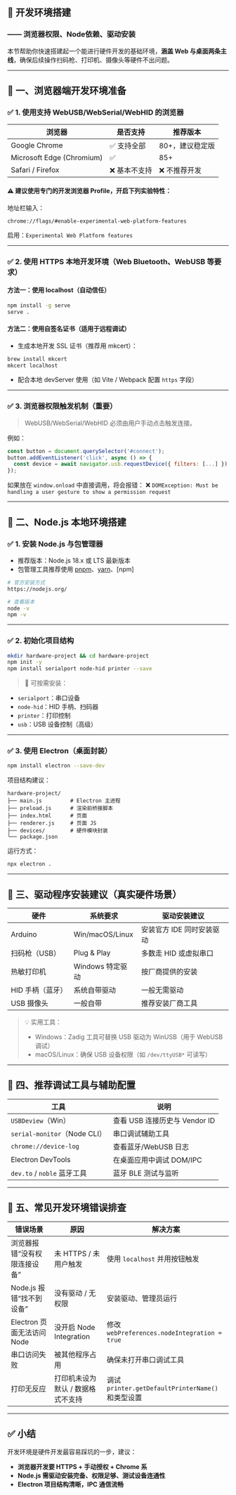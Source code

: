 

## 📘 开发环境搭建

### —— 浏览器权限、Node依赖、驱动安装

本节帮助你快速搭建起一个能进行硬件开发的基础环境，**涵盖 Web 与桌面两条主线**，确保后续操作扫码枪、打印机、摄像头等硬件不出问题。

---

## 🧩 一、浏览器端开发环境准备

### ✅ 1. 使用支持 WebUSB/WebSerial/WebHID 的浏览器

| 浏览器                       | 是否支持    | 推荐版本      |
| ------------------------- | ------- | --------- |
| Google Chrome             | ✅ 支持全部  | 80+，建议稳定版 |
| Microsoft Edge (Chromium) | ✅       | 85+       |
| Safari / Firefox          | ❌ 基本不支持 | ❌ 不推荐开发   |

#### ⚠️ 建议使用专门的开发浏览器 Profile，开启下列实验特性：

地址栏输入：

```
chrome://flags/#enable-experimental-web-platform-features
```

启用：`Experimental Web Platform features`

---

### ✅ 2. 使用 HTTPS 本地开发环境（Web Bluetooth、WebUSB 等要求）

#### 方法一：使用 localhost（自动信任）

```bash
npm install -g serve
serve .
```

#### 方法二：使用自签名证书（适用于远程调试）

* 生成本地开发 SSL 证书（推荐用 mkcert）：

```bash
brew install mkcert
mkcert localhost
```

* 配合本地 devServer 使用（如 Vite / Webpack 配置 `https` 字段）

---

### ✅ 3. 浏览器权限触发机制（重要）

> WebUSB/WebSerial/WebHID 必须由用户手动点击触发连接。

例如：

```js
const button = document.querySelector('#connect');
button.addEventListener('click', async () => {
  const device = await navigator.usb.requestDevice({ filters: [...] });
});
```

如果放在 `window.onload` 中直接调用，将会报错：
❌ `DOMException: Must be handling a user gesture to show a permission request`

---

## 🧰 二、Node.js 本地环境搭建

### ✅ 1. 安装 Node.js 与包管理器

* 推荐版本：Node.js 18.x 或 LTS 最新版本
* 包管理工具推荐使用 [pnpm](https://pnpm.io/)、[yarn](https://yarnpkg.com/)、\[npm]

```bash
# 官方安装方式
https://nodejs.org/

# 查看版本
node -v
npm -v
```

---

### ✅ 2. 初始化项目结构

```bash
mkdir hardware-project && cd hardware-project
npm init -y
npm install serialport node-hid printer --save
```

> 🔧 可按需安装：

* `serialport`：串口设备
* `node-hid`：HID 手柄、扫码器
* `printer`：打印控制
* `usb`：USB 设备控制（高级）

---

### ✅ 3. 使用 Electron（桌面封装）

```bash
npm install electron --save-dev
```

项目结构建议：

```
hardware-project/
├── main.js         # Electron 主进程
├── preload.js      # 渲染前桥接脚本
├── index.html      # 页面
├── renderer.js     # 页面 JS
├── devices/        # 硬件模块封装
└── package.json
```

运行方式：

```bash
npx electron .
```

---

## 🔌 三、驱动程序安装建议（真实硬件场景）

| 硬件         | 系统要求            | 驱动安装建议          |
| ---------- | --------------- | --------------- |
| Arduino    | Win/macOS/Linux | 安装官方 IDE 同时安装驱动 |
| 扫码枪（USB）   | Plug & Play     | 多数走 HID 或虚拟串口   |
| 热敏打印机      | Windows 特定驱动    | 按厂商提供的安装        |
| HID 手柄（蓝牙） | 系统自带驱动          | 一般无需驱动          |
| USB 摄像头    | 一般自带            | 推荐安装厂商工具        |

> 💡 实用工具：
>
> * Windows：Zadig 工具可替换 USB 驱动为 WinUSB（用于 WebUSB 调试）
> * macOS/Linux：确保 USB 设备权限（如 `/dev/ttyUSB*` 可读写）

---

## 📂 四、推荐调试工具与辅助配置

| 工具                         | 说明                     |
| -------------------------- | ---------------------- |
| `USBDeview`（Win）           | 查看 USB 连接历史与 Vendor ID |
| `serial-monitor`（Node CLI） | 串口调试辅助工具               |
| `chrome://device-log`      | 查看蓝牙/WebUSB 日志         |
| Electron DevTools          | 在桌面应用中调试 DOM/IPC       |
| `dev.to` / `noble` 蓝牙工具    | 蓝牙 BLE 测试与监听           |

---

## 🧠 五、常见开发环境错误排查

| 错误场景                 | 原因                   | 解决方案                                       |
| -------------------- | -------------------- | ------------------------------------------ |
| 浏览器报错“没有权限连接设备”      | 未 HTTPS / 未用户触发      | 使用 `localhost` 并用按钮触发                      |
| Node.js 报错“找不到设备”    | 没有驱动 / 无权限           | 安装驱动、管理员运行                                 |
| Electron 页面无法访问 Node | 没开启 Node Integration | 修改 `webPreferences.nodeIntegration = true` |
| 串口访问失败               | 被其他程序占用              | 确保未打开串口调试工具                                |
| 打印无反应                | 打印机未设为默认 / 数据格式不支持   | 调试 `printer.getDefaultPrinterName()` 和类型设置 |

---

## ✅ 小结

开发环境是硬件开发最容易踩坑的一步，建议：

* **浏览器开发要 HTTPS + 手动授权 + Chrome 系**
* **Node.js 需驱动安装完备、权限足够、测试设备连通性**
* **Electron 项目结构清晰，IPC 通信流畅**

